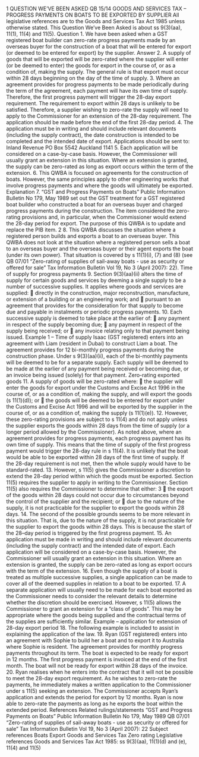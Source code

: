 1 QUESTION WE’VE BEEN ASKED QB 15/14 GOODS AND SERVICES TAX – PROGRESS PAYMENTS ON BOATS TO BE EXPORTED BY SUPPLIER All legislative references are to the Goods and Services Tax Act 1985 unless otherwise stated. This Question We’ve Been Asked is about ss 9(3)(aa), 11(1), 11(4) and 11(5). Question 1. We have been asked when a GST registered boat builder can zero-rate progress payments made by an overseas buyer for the construction of a boat that will be entered for export (or deemed to be entered for export) by the supplier. Answer 2. A supply of goods that will be exported will be zero-rated where the supplier will enter (or be deemed to enter) the goods for export in the course of, or as a condition of, making the supply. The general rule is that export must occur within 28 days beginning on the day of the time of supply. 3. Where an agreement provides for progress payments to be made periodically during the term of the agreement, each payment will have its own time of supply. Therefore, the first progress payment will trigger the 28-day export requirement. The requirement to export within 28 days is unlikely to be satisfied. Therefore, a supplier wishing to zero-rate the supply will need to apply to the Commissioner for an extension of the 28-day requirement. The application should be made before the end of the first 28-day period. 4. The application must be in writing and should include relevant documents (including the supply contract), the date construction is intended to be completed and the intended date of export. Applications should be sent to: Inland Revenue PO Box 5542 Auckland 1141 5. Each application will be considered on a case-by-case basis. However, the Commissioner will usually grant an extension in this situation. Where an extension is granted, the supply can be zero-rated as long as export occurs within the term of the extension. 6. This QWBA is focused on agreements for the construction of boats. However, the same principles apply to other engineering works that involve progress payments and where the goods will ultimately be exported. Explanation 7. “GST and Progress Payments on Boats” Public Information Bulletin No 179, May 1989 set out the GST treatment for a GST registered boat builder who constructed a boat for an overseas buyer and charged progress payments during the construction. The item considered the zero-rating provisions and, in particular, when the Commissioner would extend the 28-day period for export. The purpose of this QWBA is to update and replace the PIB item. 2 8. This QWBA discusses the situation where a registered person builds and exports a boat to an overseas buyer. This QWBA does not look at the situation where a registered person sells a boat to an overseas buyer and the overseas buyer or their agent exports the boat (under its own power). That situation is covered by s 11(1)(i), (7) and (8) (see QB 07/01 “Zero-rating of supplies of sail-away boats - use as security or offered for sale” Tax Information Bulletin Vol 19, No 3 (April 2007): 22). Time of supply for progress payments 9. Section 9(3)(aa)(ii) alters the time of supply for certain goods and services by deeming a single supply to be a number of successive supplies. It applies where goods and services are supplied:  directly in the construction, major reconstruction, manufacture, or extension of a building or an engineering work; and  pursuant to an agreement that provides for the consideration for that supply to become due and payable in instalments or periodic progress payments. 10. Each successive supply is deemed to take place at the earlier of:  any payment in respect of the supply becoming due;  any payment in respect of the supply being received; or  any invoice relating only to that payment being issued. Example 1 – Time of supply Isaac (GST registered) enters into an agreement with Liam (resident in Dubai) to construct Liam a boat. The agreement provides for 12 bi-monthly progress payments during the construction phase. Under s 9(3)(aa)(ii), each of the bi-monthly payments will be deemed to be for a separate supply. Each supply will be deemed to be made at the earlier of any payment being received or becoming due, or an invoice being issued (solely) for that payment. Zero-rating exported goods 11. A supply of goods will be zero-rated where:  the supplier will enter the goods for export under the Customs and Excise Act 1996 in the course of, or as a condition of, making the supply, and will export the goods (s 11(1)(d)); or  the goods will be deemed to be entered for export under the Customs and Excise Act 1996 and will be exported by the supplier in the course of, or as a condition of, making the supply (s 11(1)(e)). 12. However, these zero-rating provisions are subject to s 11(4) and do not apply unless the supplier exports the goods within 28 days from the time of supply (or a longer period allowed by the Commissioner). As noted above, where an agreement provides for progress payments, each progress payment has its own time of supply. This means that the time of supply of the first progress payment would trigger the 28-day rule in s 11(4). It is unlikely that the boat would be able to be exported within 28 days of the first time of supply. If the 28-day requirement is not met, then the whole supply would have to be standard-rated. 13. However, s 11(5) gives the Commissioner a discretion to extend the 28-day period within which the goods must be exported. Section 11(5) requires the supplier to apply in writing to the Commissioner. Section 11(5) also requires the Commissioner to determine that either: 3  the export of the goods within 28 days could not occur due to circumstances beyond the control of the supplier and the recipient; or  due to the nature of the supply, it is not practicable for the supplier to export the goods within 28 days. 14. The second of the possible grounds seems to be more relevant in this situation. That is, due to the nature of the supply, it is not practicable for the supplier to export the goods within 28 days. This is because the start of the 28–day period is triggered by the first progress payment. 15. An application must be made in writing and should include relevant documents (including the supply contract) and the intended date of export. Each application will be considered on a case-by-case basis. However, the Commissioner will usually grant an extension in this situation. Where an extension is granted, the supply can be zero-rated as long as export occurs with the term of the extension. 16. Even though the supply of a boat is treated as multiple successive supplies, a single application can be made to cover all of the deemed supplies in relation to a boat to be exported. 17. A separate application will usually need to be made for each boat exported as the Commissioner needs to consider the relevant details to determine whether the discretion should be exercised. However, s 11(5) allows the Commissioner to grant an extension for a “class of goods”. This may be appropriate where the goods being supplied and the contractual terms of the supplies are sufficiently similar. Example – application for extension of 28-day export period 18. The following example is included to assist in explaining the application of the law. 19. Ryan (GST registered) enters into an agreement with Sophie to build her a boat and to export it to Australia where Sophie is resident. The agreement provides for monthly progress payments throughout its term. The boat is expected to be ready for export in 12 months. The first progress payment is invoiced at the end of the first month. The boat will not be ready for export within 28 days of the invoice. 20. Ryan realises when he enters into the contract that it will not be possible to meet the 28-day export requirement. As he wishes to zero-rate the payments, he immediately makes a written application to the Commissioner under s 11(5) seeking an extension. The Commissioner accepts Ryan’s application and extends the period for export by 12 months. Ryan is now able to zero-rate the payments as long as he exports the boat within the extended period. References Related rulings/statements “GST and Progress Payments on Boats” Public Information Bulletin No 179, May 1989 QB 07/01 “Zero-rating of supplies of sail-away boats - use as security or offered for sale” Tax Information Bulletin Vol 19, No 3 (April 2007): 22 Subject references Boats Export Goods and Services Tax Zero rating Legislative references Goods and Services Tax Act 1985: ss 9(3)(aa), 11(1)(d) and (e), 11(4) and 11(5)